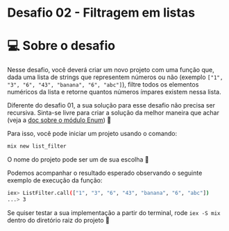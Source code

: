 # Desafio 02 - Filtragem em listas

# 💻 Sobre o desafio

Nesse desafio, você deverá criar um novo projeto com uma função que, dada uma lista de strings que representem números ou não (exemplo `["1", "3", "6", "43", "banana", "6", "abc"]`), filtre todos os elementos numéricos da lista e retorne quantos números ímpares existem nessa lista.

Diferente do desafio 01, a sua solução para esse desafio não precisa ser recursiva. Sinta-se livre para criar a solução da melhor maneira que achar (veja a [doc sobre o módulo Enum](https://hexdocs.pm/elixir/Enum.html)) 🚀

Para isso, você pode iniciar um projeto usando o comando:

```bash
mix new list_filter
```

O nome do projeto pode ser um de sua escolha 💜

Podemos acompanhar o resultado esperado observando o seguinte exemplo de execução da função:

```bash
iex> ListFilter.call(["1", "3", "6", "43", "banana", "6", "abc"])
...> 3
```

Se quiser testar a sua implementação a partir do terminal, rode `iex -S mix` dentro do diretório raiz do projeto 🚀
